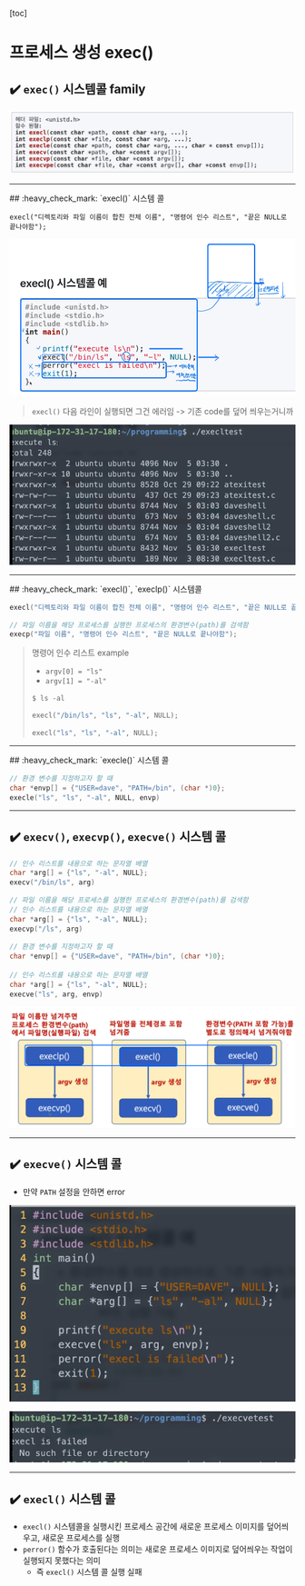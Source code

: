 [toc]

# 프로세스 생성 exec()

## :heavy_check_mark: `exec()` 시스템콜 family

![image-20210308172615499](assets/image-20210308172615499.png)





<hr>
## :heavy_check_mark: `execl()` 시스템 콜

`execl("디렉토리와 파일 이름이 합친 전체 이름", "명령어 인수 리스트", "끝은 NULL로 끝나야함");`

![image-20210308173153389](assets/image-20210308173153389.png)

> `execl()` 다음 라인이 실행되면 그건 에러임 -> 기존 code를 덮어 씌우는거니까

![image-20210308173322859](assets/image-20210308173322859.png)





<hr>
## :heavy_check_mark: `execl()`, `execlp()` 시스템콜

```c
execl("디렉토리와 파일 이름이 합친 전체 이름", "명령어 인수 리스트", "끝은 NULL로 끝나야함");
```

```c
// 파일 이름을 해당 프로세스를 실행한 프로세스의 환경변수(path)를 검색함
execp("파일 이름", "명령어 인수 리스트", "끝은 NULL로 끝나야함");
```

> 명령어 인수 리스트 example
>
> - `argv[0] = "ls"`
> - `argv[1] = "-al"`
>
> ```shell
> $ ls -al
> ```
>
> ```c
> execl("/bin/ls", "ls", "-al", NULL);
> ```
>
> ```c
> execl("ls", "ls", "-al", NULL);
> ```





<hr>
## :heavy_check_mark: `execle()` 시스템 콜

```c
// 환경 변수를 지정하고자 할 때
char *envp[] = {"USER=dave", "PATH=/bin", (char *)0};
execle("ls", "ls", "-al", NULL, envp)
```





<hr>


## :heavy_check_mark: `execv()`, `execvp()`, `execve()` 시스템 콜

```c
// 인수 리스트를 내용으로 하는 문자열 배열
char *arg[] = {"ls", "-al", NULL};
execv("/bin/ls", arg)
```

```c
// 파일 이름을 해당 프로세스를 실행한 프로세스의 환경변수(path)를 검색함
// 인수 리스트를 내용으로 하는 문자열 배열
char *arg[] = {"ls", "-al", NULL};
execvp("/ls", arg)
```

```c
// 환경 변수를 지정하고자 할 때
char *envp[] = {"USER=dave", "PATH=/bin", (char *)0};

// 인수 리스트를 내용으로 하는 문자열 배열
char *arg[] = {"ls", "-al", NULL};
execve("ls", arg, envp)
```

![image-20210308175844020](assets/image-20210308175844020.png)





<hr>

## :heavy_check_mark: `execve()` 시스템 콜

- 만약 `PATH` 설정을 안하면 error

![image-20210308180114021](assets/image-20210308180114021.png)

![image-20210308180216141](assets/image-20210308180216141.png)



<hr>

## :heavy_check_mark: `execl()` 시스템 콜

- `execl()` 시스템콜을 실행시킨 프로세스 공간에 새로운 프로세스 이미지를 덮어씌우고, 새로운 프로세스를 실행
- `perror()` 함수가 호출된다는 의미는 새로운 프로세스 이미지로 덮어씌우는 작업이 실행되지 못했다는 의미
  - 즉 `execl()` 시스템 콜 실행 실패






